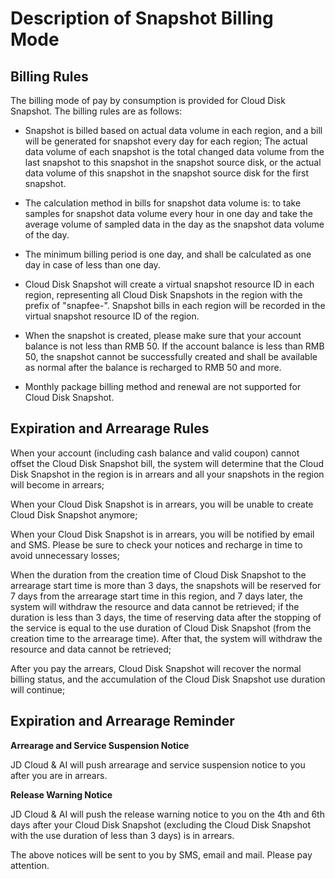 # Description of Snapshot Billing Mode



## Billing Rules

The billing mode of pay by consumption is provided for Cloud Disk Snapshot. The billing rules are as follows:

- Snapshot is billed based on actual data volume in each region, and a bill will be generated for snapshot every day for each region; The actual data volume of each snapshot is the total changed data volume from the last snapshot to this snapshot in the snapshot source disk, or the actual data volume of this snapshot in the snapshot source disk for the first snapshot.

- The calculation method in bills for snapshot data volume is: to take samples for snapshot data volume every hour in one day and take the average volume of sampled data in the day as the snapshot data volume of the day.

- The minimum billing period is one day, and shall be calculated as one day in case of less than one day.

- Cloud Disk Snapshot will create a virtual snapshot resource ID in each region, representing all Cloud Disk Snapshots in the region with the prefix of "snapfee-". Snapshot bills in each region will be recorded in the virtual snapshot resource ID of the region.

- When the snapshot is created, please make sure that your account balance is not less than RMB 50. If the account balance is less than RMB 50, the snapshot cannot be successfully created and shall be available as normal after the balance is recharged to RMB 50 and more.

- Monthly package billing method and renewal are not supported for Cloud Disk Snapshot.

  



## Expiration and Arrearage Rules

When your account (including cash balance and valid coupon) cannot offset the Cloud Disk Snapshot bill, the system will determine that the Cloud Disk Snapshot in the region is in arrears and all your snapshots in the region will become in arrears;

When your Cloud Disk Snapshot is in arrears, you will be unable to create Cloud Disk Snapshot anymore;

When your Cloud Disk Snapshot is in arrears, you will be notified by email and SMS. Please be sure to check your notices and recharge in time to avoid unnecessary losses;

When the duration from the creation time of Cloud Disk Snapshot to the arrearage start time is more than 3 days, the snapshots will be reserved for 7 days from the arrearage start time in this region, and 7 days later, the system will withdraw the resource and data cannot be retrieved; if the duration is less than 3 days, the time of reserving data after the stopping of the service is equal to the use duration of Cloud Disk Snapshot (from the creation time to the arrearage time). After that, the system will withdraw the resource and data cannot be retrieved;

After you pay the arrears, Cloud Disk Snapshot will recover the normal billing status, and the accumulation of the Cloud Disk Snapshot use duration will continue;



## Expiration and Arrearage Reminder

**Arrearage and Service Suspension Notice**

JD Cloud & AI will push arrearage and service suspension notice to you after you are in arrears.

**Release Warning Notice**

JD Cloud & AI will push the release warning notice to you on the 4th and 6th days after your Cloud Disk Snapshot (excluding the Cloud Disk Snapshot with the use duration of less than 3 days) is in arrears.

The above notices will be sent to you by SMS, email and mail. Please pay attention.